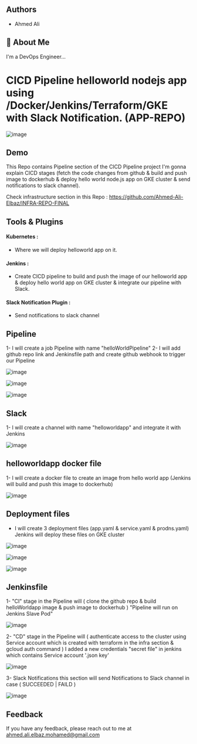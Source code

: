 
## Authors

- Ahmed Ali


## 🚀 About Me
I'm a DevOps Engineer...

# CICD Pipeline helloworld nodejs app using /Docker/Jenkins/Terraform/GKE with Slack Notification. (APP-REPO)


![image](https://drive.google.com/uc?export=view&id=1qQR7wPd1ZI1MnPZbarEP8g6wJEgf2-mH)
## Demo

This Repo contains Pipeline section of the CICD Pipeline project I'm gonna explain CICD stages (fetch the code changes from github & build and push image to dockerhub & deploy hello world node.js app on GKE cluster & send notifications to slack channel).

Check infrastructure section in this Repo : https://github.com/Ahmed-Ali-Elbaz/INFRA-REPO-FINAL


## Tools & Plugins


#### Kubernetes :


  - Where we will deploy helloworld app on it.


#### Jenkins :


  - Create CICD pipeline to build and push the image of our helloworld app & deploy hello world app on GKE cluster & integrate our pipeline with Slack.


#### Slack Notification Plugin :
  - Send notifications to slack channel
## Pipeline
1- I will create a job Pipeline with name "helloWorldPipeline"
2- I will add github repo link and Jenkinsfile path and create github webhook to trigger our Pipeline 

![image](https://drive.google.com/uc?export=view&id=11i1wx1W3o5tlTkgKiVJZaa6HPBRUIJZh)

![image](https://drive.google.com/uc?export=view&id=1Nq6TQuJILRCe11eRdW7XLL8a9f2Pjn5f)

![image](https://drive.google.com/uc?export=view&id=1Wjky-_MyeMz5xyzREG0SuOG62wU0QRtG)



## Slack
1- I will create a channel with name "helloworldapp" and integrate it with Jenkins

![image](https://drive.google.com/uc?export=view&id=1ZlN7oxRVGIhvraeASbVgGXHUTeT4BlkG)



## helloworldapp docker file

1- I will create a docker file to create an image from hello world app (Jenkins will build and push this image to dockerhub)

![image](https://drive.google.com/uc?export=view&id=1PXIylDxBKhzkFVN-3qPRGgRkeq_sAyH-)


## Deployment files

- I will create 3 deployment files (app.yaml & service.yaml & prodns.yaml) Jenkins will deploy these files on GKE cluster

![image](https://drive.google.com/uc?export=view&id=1EvRWeop1S9Sv0S7yPU0UM-B9t9va0H0Y)

![image](https://drive.google.com/uc?export=view&id=1dkauO-iPWkvDX39EraN_lSiti9swX9Kz)

![image](https://drive.google.com/uc?export=view&id=1lYZzIQgIJDpWG20skXmkZEeZDCtcO6FT)


## Jenkinsfile

1- "CI" stage in the Pipeline will ( clone the github repo & build helloWorldapp image & push image to dockerhub ) "Pipeline will run on Jenkins Slave Pod"

![image](https://drive.google.com/uc?export=view&id=1AuAiGGQoVYy-YoCtOOphQoJ-FgRpz65k)

2- "CD" stage in the Pipeline will ( authenticate access to the cluster using Service account which is created with terraform in the infra section & gcloud auth command )
   I added a new credentials "secret file" in jenkins which contains Service account '.json key'

![image](https://drive.google.com/uc?export=view&id=18cp-nRc0sey3fRR_YJF4VIwQbtkCHFbf)

3- Slack Notifications this section will send Notifications to Slack channel in case ( SUCCEEDED | FAILD )

![image](https://drive.google.com/uc?export=view&id=1_NQ2U_cEODtJGnXm0uG6q8WtYXwBuHK-)





## Feedback

If you have any feedback, please reach out to me at ahmed.ali.elbaz.mohamed@gmail.com
